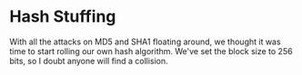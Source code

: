 # Hash Stuffing

With all the attacks on MD5 and SHA1 floating around, we thought it was time to start rolling our own hash algorithm. We've set the block size to 256 bits, so I doubt anyone will find a collision.

